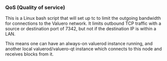 ### QoS (Quality of service) ###

This is a Linux bash script that will set up tc to limit the outgoing bandwidth for connections to the Valuero network. It limits outbound TCP traffic with a source or destination port of 7342, but not if the destination IP is within a LAN.

This means one can have an always-on valuerod instance running, and another local valuerod/valuero-qt instance which connects to this node and receives blocks from it.
